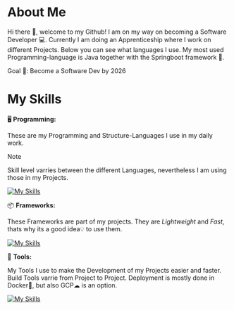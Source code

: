 # About Me

Hi there 👋, welcome to my Github! I am on my way on becoming a Software Developer 💻. Currently I am doing an Apprenticeship where I work on different Projects. Below you can see what languages I use. My most used Programming-language is Java together with the Springboot framework 🍃.

Goal 🎯: Become a Software Dev by 2026

# My Skills

🖥️ **Programming:**

These are my Programming and Structure-Languages I use in my daily work.

> [!NOTE]
> Skill level varries between the different Languages, nevertheless I am using those in my Projects.

[![My Skills](https://skillicons.dev/icons?i=js,ts,html,css,sass,java,cs,kotlin&theme=light&perline=4)](https://skillicons.dev)

📦 **Frameworks:**

These Frameworks are part of my projects. They are *Lightweight* and *Fast*, thats why its a good idea💡 to use them.

[![My Skills](https://skillicons.dev/icons?i=angular,vuejs,vite,nodejs,spring,bootstrap&theme=light)](https://skillicons.dev)

🔨 **Tools:**

My Tools I use to make the Development of my Projects easier and faster. Build Tools varrie from Project to Project. Deployment is mostly done in Docker🐳, but also GCP☁ is an option.

[![My Skills](https://skillicons.dev/icons?i=docker,gcp,postgresql,mysql,maven,gradle,idea,postman,stackoverflow,git&theme=light&perline=5)](https://skillicons.dev)
